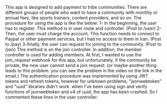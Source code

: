 This app is designed to add payment to tribe communities. There are different groups of people who want to have a community with monthly or annual fees, like sports trainers, content providers, and so on.
The procedure for using the app is like the below:
1- In the beginning, the user has to register. This method is in user route and controller. (Post to /user)
2- Then, the user must charge the account. This function needs to connect to Paypal or other payment services, but I had no access to them in Iran. (Post to /pay)
3-finally, the user can request for joining to the community. (Post to /join) This method is on the join controller. In addition, the member controller is used for adding members.
At first, I wanted to use the join_request webhook for this app, but unfortunately, if the community be private, the new user cannot send a join request. (or maybe another thing leads to this problem. you can see the problem in the video on the link in the email.)
The authentication procedure was implemented by using JWT tokens and refresh tokens, however for unknown problems, "jsonwebtoken" and "uuid" libraries didn't work. when I've been using sign and verify functions of jsonwebtoken and v4 of uuid, the app has been crashed. So I commented these lines in the user controller.
